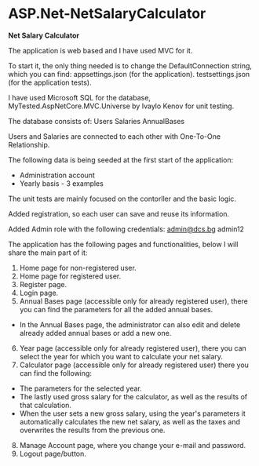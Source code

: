 # ASP.Net-NetSalaryCalculator

**Net Salary Calculator**
<br />

The application is web based and I have used MVC for it.

To start it, the only thing needed is to change the DefaultConnection string, which you can find:
appsettings.json (for the application).
testsettings.json (for the application tests).

I have used Microsoft SQL for the database, MyTested.AspNetCore.MVC.Universe by Ivaylo Kenov for unit testing.

The database consists of:
Users
Salaries
AnnualBases

Users and Salaries are connected to each other with One-To-One Relationship.

The following data is being seeded at the first start of the application:
- Administration account
- Yearly basis - 3 examples

The unit tests are mainly focused on the contorller and the basic logic.

Added registration, so each user can save and reuse its information.

Added Admin role with the following credentials:
admin@dcs.bg
admin12

The application has the following pages and functionalities, below I will share the main part of it:
1. Home page for non-registered user.
2. Home page for registered user.
3. Register page.
4. Login page.
5. Annual Bases page (accessible only for already registered user), there you can find the parameters for all the added annual bases.
- In the Annual Bases page, the administrator can also edit and delete already added annual bases or add a new one. 
6. Year page (accessible only for already registered user), there you can select the year for which you want to calculate your net salary.
7. Calculator page (accessible only for already registered user) there you can find the following:
- The parameters for the selected year.
- The lastly used gross salary for the calculator, as well as the results of that calculation.
- When the user sets a new gross salary, using the year's parameters it automatically calculates the new net salary, as well as the taxes and overwrites the results from the previous one.
8. Manage Account page, where you change your e-mail and password.
9. Logout page/button.
